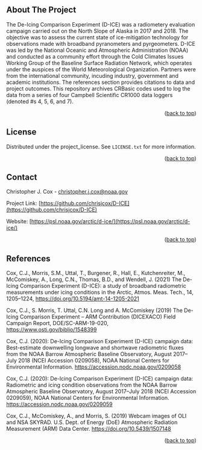 <!-- ABOUT THE PROJECT -->
## About The Project

The De-Icing Comparison Experiment (D-ICE) was a radiometery evaluation campaign carried out on the North Slope of Alaska in 2017 and 2018. 
The objective was to assess the current state of ice-mitigation technology for observations made with broadband pyranometers and pyrgeometers. D-ICE
was led by the National Oceanic and Atmospheric Administration (NOAA) and conducted as a community effort through the Cold Climates Issues Working Group 
of the Baseline Surface Radiation Network, which operates under the auspices of the World Meteorological Organization. Partners were from the international
community, incuding industry, government and academic institutions. The references section provides citations to data and project outcomes. This repository
archives CRBasic codes used to log the data from a series of four Campbell Scientific CR1000 data loggers (denoted #s 4, 5, 6, and 7).

<p align="right">(<a href="#readme-top">back to top</a>)</p>

<!-- LICENSE -->
## License

Distributed under the project_license. See `LICENSE.txt` for more information.

<p align="right">(<a href="#readme-top">back to top</a>)</p>

<!-- CONTACT -->
## Contact

Christopher J. Cox - christopher.j.cox@noaa.gov

Project Link: [https://github.com/chrisjcox/D-ICE](https://github.com/chrisjcox/D-ICE)

Website: [https://psl.noaa.gov/arctic/d-ice/](https://psl.noaa.gov/arctic/d-ice/)

<p align="right">(<a href="#readme-top">back to top</a>)</p>


<!-- REFERENCES -->
## References

Cox, C.J., Morris, S.M., Uttal, T., Burgener, R., Hall, E., Kutchenreiter, M., McComiskey, A., Long, C.N., Thomas, B.D., and Wendell, J. (2021) 
The De-Icing Comparison Experiment (D-ICE): a study of broadband radiometric measurements under icing conditions in the Arctic, 
Atmos. Meas. Tech., 14, 1205–1224, https://doi.org/10.5194/amt-14-1205-2021

Cox, C.J., S. Morris, T. Uttal, C.N. Long and A. McComiskey (2019) The De-Icing Comparison Experiment – ARM Contribution (DICEXACO) Field Campaign 
Report, DOE/SC-ARM-19-020, https://www.osti.gov/biblio/1548399

Cox, C.J. (2020): De-Icing Comparison Experiment (D-ICE) campaign data: Best-estimate downwelling longwave and shortwave radiometric fluxes from the NOAA 
Barrow Atmospheric Baseline Observatory, August 2017–July 2018 (NCEI Accession 0209058), NOAA National Centers for Environmental Information. 
https://accession.nodc.noaa.gov/0209058

Cox, C.J. (2020): De-Icing Comparison Experiment (D-ICE) campaign data: Radiometric and icing condition observations from the NOAA Barrow Atmospheric Baseline Observatory, 
August 2017–July 2018 (NCEI Accession 0209059), NOAA National Centers for Environmental Information. https://accession.nodc.noaa.gov/0209059

Cox, C.J., McComiskey, A., and Morris, S. (2019) Webcam images of OLI and NSA SKYRAD. U.S. Dept. of Energy (DoE) Atmospheric Radiation Measurement (ARM) Data Center. 
https://doi.org/10.5439/1507148

<p align="right">(<a href="#readme-top">back to top</a>)</p>

